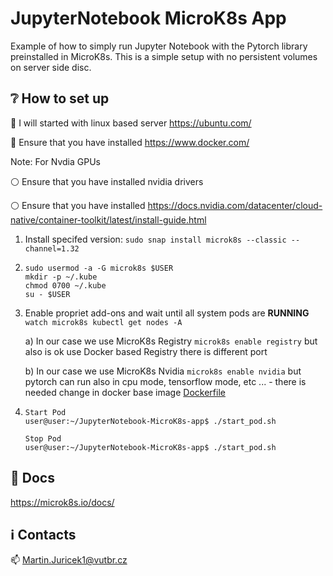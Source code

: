 # JupyterNotebook MicroK8s App
Example of how to simply run Jupyter Notebook with the Pytorch library preinstalled in MicroK8s. This is a simple setup with no persistent volumes on server side disc. 

## :grey_question: How to set up

:red_circle: I will started with linux based server https://ubuntu.com/

:large_blue_circle: Ensure that you have installed https://www.docker.com/

Note: For Nvdia GPUs

:white_circle: Ensure that you have installed nvidia drivers

:white_circle: Ensure that you have installed https://docs.nvidia.com/datacenter/cloud-native/container-toolkit/latest/install-guide.html

1) Install specifed version: ```sudo snap install microk8s --classic --channel=1.32```
2) ```
   sudo usermod -a -G microk8s $USER
   mkdir -p ~/.kube
   chmod 0700 ~/.kube
   su - $USER
   ```
3) Enable propriet add-ons and wait until all system pods are **RUNNING** ```watch microk8s kubectl get nodes -A```

    a) In our case we use MicroK8s Registry ```microk8s enable registry``` but also is ok use Docker based Registry there is different port

    b) In our case we use MicroK8s Nvidia ```microk8s enable nvidia``` but pytorch can run also in cpu mode, tensorflow mode, etc ... - there is needed change in docker base image [Dockerfile](Dockerfile)

4) ```
   Start Pod
   user@user:~/JupyterNotebook-MicroK8s-app$ ./start_pod.sh
   ```
   ```
   Stop Pod
   user@user:~/JupyterNotebook-MicroK8s-app$ ./start_pod.sh
   ```
   
## :orange_book: Docs

https://microk8s.io/docs/ 

## :information_source: Contacts

:mailbox: Martin.Juricek1@vutbr.cz
